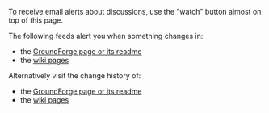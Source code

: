 To receive email alerts about discussions, use the "watch" button almost on top of this page.

The following feeds alert you when something changes in:
* the [GroundForge page or its readme](https://github.com/d-bl/GroundForge/commits/gh-pages.atom)
* the [wiki pages](https://github.com/d-bl/GroundForge/wiki.atom)

Alternatively visit the change history of:
* the [GroundForge page or its readme](https://github.com/d-bl/GroundForge/commits/gh-pages)
* the [wiki pages](https://github.com/d-bl/GroundForge/wiki/_history)